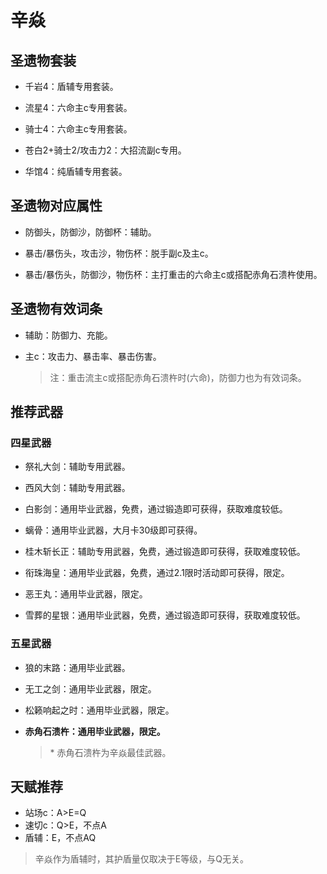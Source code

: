 # 辛焱

## 圣遗物套装  

- 千岩4：盾辅专用套装。  

- 流星4：六命主c专用套装。  

- 骑士4：六命主c专用套装。  

- 苍白2+骑士2/攻击力2：大招流副c专用。  

- 华馆4：纯盾辅专用套装。  

## 圣遗物对应属性  

- 防御头，防御沙，防御杯：辅助。  

- 暴击/暴伤头，攻击沙，物伤杯：脱手副c及主c。  

- 暴击/暴伤头，防御沙，物伤杯：主打重击的六命主c或搭配赤角石溃杵使用。  

## 圣遗物有效词条  

- 辅助：防御力、充能。  

- 主c：攻击力、暴击率、暴击伤害。  

  > 注：重击流主c或搭配赤角石溃杵时(六命)，防御力也为有效词条。  

## 推荐武器  

### 四星武器  

- 祭礼大剑：辅助专用武器。  

- 西风大剑：辅助专用武器。  

- 白影剑：通用毕业武器，免费，通过锻造即可获得，获取难度较低。  

- 螭骨：通用毕业武器，大月卡30级即可获得。  

- 桂木斩长正：辅助专用武器，免费，通过锻造即可获得，获取难度较低。  

- 衔珠海皇：通用毕业武器，免费，通过2.1限时活动即可获得，限定。  

- 恶王丸：通用毕业武器，限定。  

- 雪葬的星银：通用毕业武器，免费，通过锻造即可获得，获取难度较低。  

### 五星武器  

- 狼的末路：通用毕业武器。  

- 无工之剑：通用毕业武器，限定。  

- 松籁响起之时：通用毕业武器，限定。  

- **赤角石溃杵：通用毕业武器，限定。**  

  > \* 赤角石溃杵为辛焱最佳武器。

## 天赋推荐  

- 站场c：A>E=Q  
- 速切c：Q>E，不点A  
- 盾辅：E，不点AQ  

> 辛焱作为盾辅时，其护盾量仅取决于E等级，与Q无关。  
